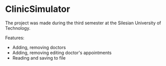 # ClinicSimulator
The project was made during the third semester at the Silesian University of Technology. 

Features:  
* Adding, removing doctors  
* Adding, removing editing doctor's appointments
* Reading and saving to file
